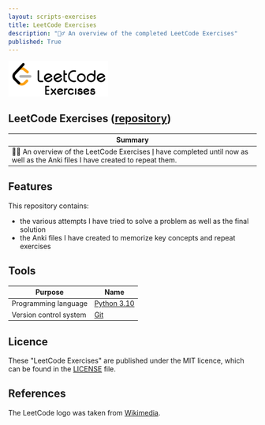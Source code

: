 ```yaml
---
layout: scripts-exercises
title: LeetCode Exercises
description: "🏋️‍♂️ An overview of the completed LeetCode Exercises"
published: True
---
```


<img src= "/assets/scripts-exercises/leetcode-exercises/leetcode_exercises.JPG" alt="LeetCode Logo" width="40%">

## LeetCode Exercises ([repository](https://github.com/johanneshagspiel/leetcode-exercises))

| Summary  |
| -------------------------------------------------- |
| 🏋️‍♂️ An overview of the LeetCode Exercises [I](https://leetcode.com/johanneshagspiel/) have completed until now as well as the Anki files I have created to repeat them.|

## Features

This repository contains:
- the various attempts I have tried to solve a problem as well as the final solution
- the Anki files I have created to memorize key concepts and repeat exercises

## Tools

| Purpose                | Name                                                         |
|------------------------|--------------------------------------------------------------|
| Programming language   | [Python 3.10](https://www.python.org/)                       |
| Version control system | [Git](https://git-scm.com/)                                  |

## Licence

These "LeetCode Exercises" are published under the MIT licence, which can be found in the [LICENSE](LICENSE) file.

## References

The LeetCode logo was taken from [Wikimedia](https://upload.wikimedia.org/wikipedia/commons/thumb/0/0a/LeetCode_Logo_black_with_text.svg/1024px-LeetCode_Logo_black_with_text.svg.png).
